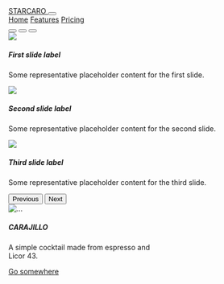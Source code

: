 <!DOCTYPE html>
<html>
<head>
<link href="https://cdn.jsdelivr.net/npm/bootstrap@5.3.3/dist/css/bootstrap.min.css" rel="stylesheet" integrity="sha384-QWTKZyjpPEjISv5WaRU9OFeRpok6YctnYmDr5pNlyT2bRjXh0JMhjY6hW+ALEwIH" crossorigin="anonymous">





</head>
<style> 

body {
    
    background-color: black;
    margin: -2%;
    
}

#car-vh {
    
    height: 80vh;
    object-fit: fill;
    
}

#prod-center {
    
   background-color: red; 
   margin: auto;
    
}

#prod {
    
   background-color: white; 
   margin: auto;
   margin-top: 5%;
    
}






@media screen and (min-width: 772px) {
    
    #car-vh {
    
    height: 100vh;
    object-fit: fill;

    
    
}

}




@media screen and (max-width: 482px) {
    
    
    body {
    
    background-color: black;
    margin: -4%;
    
}
    
    #car-vh {
    
    height: 50vh;
    object-fit: fill;

    
    
}


}


</style> 
<body>
<div class = "container-fluid">





<nav class="navbar fixed-top navbar-expand-lg bg-body-tertiary">
  <div class="container-fluid">
    <a class="navbar-brand" href="#">STARCARO </a>
    <button class="navbar-toggler" type="button" data-bs-toggle="collapse" data-bs-target="#navbarNavAltMarkup" aria-controls="navbarNavAltMarkup" aria-expanded="false" aria-label="Toggle navigation">
      <span class="navbar-toggler-icon"></span>
    </button>
    <div class="collapse navbar-collapse" id="navbarNavAltMarkup">
      <div class="navbar-nav">
        <a class="nav-link active" aria-current="page" href="#">Home</a>
        <a class="nav-link active" href="#">Features</a>
        <a class="nav-link active" href="#">Pricing</a>
      </div>
    </div>
  </div>
</nav>





<div class = "row">
<div id="carouselExampleCaptions" class="carousel slide" data-bs-ride="carousel">
  <div class="carousel-indicators">
    <button type="button" data-bs-target="#carouselExampleCaptions" data-bs-slide-to="0" class="active" aria-current="true" aria-label="Slide 1"></button>
    <button type="button" data-bs-target="#carouselExampleCaptions" data-bs-slide-to="1" aria-label="Slide 2"></button>
    <button type="button" data-bs-target="#carouselExampleCaptions" data-bs-slide-to="2" aria-label="Slide 3"></button>
  </div>
  <div class="carousel-inner" >
    <div class="carousel-item active">
      <img src="https://scontent.fmnl8-3.fna.fbcdn.net/v/t39.30808-6/463876185_552319621080835_504671444662346797_n.jpg?_nc_cat=110&ccb=1-7&_nc_sid=127cfc&_nc_eui2=AeFjTD0JoxzlMU6D8xh6VoGwimm5ogs4gHmKabmiCziAefJlwrqwL1-8LR15IF-u_xxJSXBahYhBas1Kb2IqGmog&_nc_ohc=EgRtX8f9ZmUQ7kNvgGk3XT4&_nc_zt=23&_nc_ht=scontent.fmnl8-3.fna&_nc_gid=AoJS94Df9jld9qHrsT-9WcA&oh=00_AYA3vPAb6STq8Z1qgyOl_SKMxuP42cucMSsp6PJCn5ZjgA&oe=6776D12D" class="d-block w-100" id = "car-vh">
      <div class="carousel-caption d-none d-md-block">
        <h5>First slide label</h5>
        <p>Some representative placeholder content for the first slide.</p>
      </div>
    </div>
    <div class="carousel-item">
      <img src="https://scontent.fmnl8-3.fna.fbcdn.net/v/t39.30808-6/463859993_552313061081491_6706458990546008549_n.jpg?_nc_cat=105&ccb=1-7&_nc_sid=127cfc&_nc_eui2=AeEIV2eICJsPfxVbtkBmVXZkap_qbnkHLPFqn-pueQcs8RoueHRfbOMgHtMI-qtNPPKs21HLHApfwXRiOA-V_YQN&_nc_ohc=S1GZLP3IDngQ7kNvgHglAr2&_nc_zt=23&_nc_ht=scontent.fmnl8-3.fna&_nc_gid=AQanoXN3n5Dncd9oKXdQION&oh=00_AYAWQMeIPHmxorpOYJ-7vWi_bpyEqYIyIKFTPl7rs_JC_Q&oe=6776C44E" class="d-block w-100" id = "car-vh">
      <div class="carousel-caption d-none d-md-block">
        <h5>Second slide label</h5>
        <p>Some representative placeholder content for the second slide.</p>
      </div>
    </div>
    <div class="carousel-item">
      <img src="https://scontent.fmnl8-1.fna.fbcdn.net/v/t39.30808-6/463891756_552313157748148_8335296357383299645_n.jpg?_nc_cat=108&ccb=1-7&_nc_sid=127cfc&_nc_eui2=AeGNTDZ8x5xTURFk2qm1y1vXOFjycX1pOY84WPJxfWk5jwvnSuY0hbjdFB7ovTGI8Yt1wXDnhx80_yrijr6QQfXD&_nc_ohc=1Fjs8LTbANsQ7kNvgG1HIJ-&_nc_zt=23&_nc_ht=scontent.fmnl8-1.fna&_nc_gid=A9XjF0vjvu2qp8v111q_2o3&oh=00_AYDva2RyJKBpnoVfKGPBs6c_JkaJFQw30gPltXrsz3vIdA&oe=6776B4C8" class="d-block w-100" id = "car-vh">
      <div class="carousel-caption d-none d-md-block">
        <h5>Third slide label</h5>
        <p>Some representative placeholder content for the third slide.</p>
      </div>
    </div>
  </div>
  <button class="carousel-control-prev" type="button" data-bs-target="#carouselExampleCaptions" data-bs-slide="prev">
    <span class="carousel-control-prev-icon" aria-hidden="true"></span>
    <span class="visually-hidden">Previous</span>
  </button>
  <button class="carousel-control-next" type="button" data-bs-target="#carouselExampleCaptions" data-bs-slide="next">
    <span class="carousel-control-next-icon" aria-hidden="true"></span>
    <span class="visually-hidden">Next</span>
  </button>
</div>
</div>




<div class = "row" id = "prod-center">
    
    
    
<div class="card" style="width: 18rem;" id = "prod">
  <img src="https://th.bing.com/th/id/OIP.wcsbyeq3bRnCZrmLR4rhogHaEK?rs=1&pid=ImgDetMain" class="card-img-top" alt="...">
  <div class="card-body">
    <h5 class="card-title">CARAJILLO</h5>
    <p class="card-text">A simple cocktail made from espresso and Licor 43.</p>
    <a href="#" class="btn btn-primary">Go somewhere</a>
</div>
</div>








</div>





<script src="https://cdn.jsdelivr.net/npm/bootstrap@5.3.3/dist/js/bootstrap.bundle.min.js" integrity="sha384-YvpcrYf0tY3lHB60NNkmXc5s9fDVZLESaAA55NDzOxhy9GkcIdslK1eN7N6jIeHz" crossorigin="anonymous"></script>
</body>
</html>
